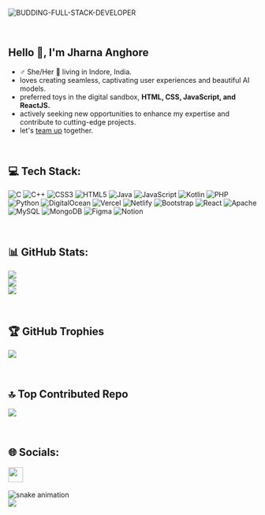 <br>

![BUDDING-FULL-STACK-DEVELOPER](https://github.com/itsjazz10/itsjazz10/assets/105977672/github-header-image)

<br>
<h2 color="#ffffff" align="left">Hello 👋, I'm Jharna Anghore</h2>
<ul>
  <li>♂ She/Her 📍 living in Indore, India.</li>
  <li>loves creating seamless, captivating user experiences and beautiful AI models.</li>
  <li>preferred toys in the digital sandbox, <strong>HTML, CSS, JavaScript, and ReactJS.</strong></li>
  <li>actively seeking new opportunities to enhance my expertise and contribute to cutting-edge projects.</li>
  <li>let's <a href="mailto:jharnaanghore273@gmail.com">team up</a> together.</li>
</ul>
<br>

<h2>💻 Tech Stack:</h2>

![C](https://img.shields.io/badge/c-%2300599C.svg?style=for-the-badge&logo=c&logoColor=white) ![C++](https://img.shields.io/badge/c++-%2300599C.svg?style=for-the-badge&logo=c%2B%2B&logoColor=white) ![CSS3](https://img.shields.io/badge/css3-%231572B6.svg?style=for-the-badge&logo=css3&logoColor=white) ![HTML5](https://img.shields.io/badge/html5-%23E34F26.svg?style=for-the-badge&logo=html5&logoColor=white) ![Java](https://img.shields.io/badge/java-%23ED8B00.svg?style=for-the-badge&logo=openjdk&logoColor=white) ![JavaScript](https://img.shields.io/badge/javascript-%23323330.svg?style=for-the-badge&logo=javascript&logoColor=%23F7DF1E) ![Kotlin](https://img.shields.io/badge/kotlin-%237F52FF.svg?style=for-the-badge&logo=kotlin&logoColor=white) ![PHP](https://img.shields.io/badge/php-%23777BB4.svg?style=for-the-badge&logo=php&logoColor=white) ![Python](https://img.shields.io/badge/python-3670A0?style=for-the-badge&logo=python&logoColor=ffdd54) ![DigitalOcean](https://img.shields.io/badge/DigitalOcean-%230167ff.svg?style=for-the-badge&logo=digitalOcean&logoColor=white) ![Vercel](https://img.shields.io/badge/vercel-%23000000.svg?style=for-the-badge&logo=vercel&logoColor=white) ![Netlify](https://img.shields.io/badge/netlify-%23000000.svg?style=for-the-badge&logo=netlify&logoColor=#00C7B7) ![Bootstrap](https://img.shields.io/badge/bootstrap-%238511FA.svg?style=for-the-badge&logo=bootstrap&logoColor=white) ![React](https://img.shields.io/badge/react-%2320232a.svg?style=for-the-badge&logo=react&logoColor=%2361DAFB) ![Apache](https://img.shields.io/badge/apache-%23D42029.svg?style=for-the-badge&logo=apache&logoColor=white) ![MySQL](https://img.shields.io/badge/mysql-%2300000f.svg?style=for-the-badge&logo=mysql&logoColor=white) ![MongoDB](https://img.shields.io/badge/MongoDB-%234ea94b.svg?style=for-the-badge&logo=mongodb&logoColor=white) ![Figma](https://img.shields.io/badge/figma-%23F24E1E.svg?style=for-the-badge&logo=figma&logoColor=white) ![Notion](https://img.shields.io/badge/Notion-%23000000.svg?style=for-the-badge&logo=notion&logoColor=white)

<br>

<h2>📊 GitHub Stats:</h2>

![](https://github-readme-stats.vercel.app/api?username=itsjazz10&theme=gotham&hide_border=false&include_all_commits=true&count_private=true)<br/>
![](https://github-readme-streak-stats.herokuapp.com/?user=itsjazz10&theme=gotham&hide_border=false)<br/>
![](https://github-readme-stats.vercel.app/api/top-langs/?username=itsjazz10&theme=gotham&hide_border=false&include_all_commits=true&count_private=true&layout=compact)

<br>

<h2>🏆 GitHub Trophies</h2>

![](https://github-profile-trophy.vercel.app/?username=itsjazz10&theme=monokai&no-frame=false&no-bg=true&margin-w=4)

<br>

<h2>🔝 Top Contributed Repo</h2>

![](https://github-contributor-stats.vercel.app/api?username=itsjazz10&limit=5&theme=radical&combine_all_yearly_contributions=true)

<br>

<h2>🌐 Socials:</h2>

<div align="left">
 <a href="https://www.linkedin.com/in/jharna-anghore-54b09b19b" target="_blank" >
   <img src="https://img.shields.io/static/v1?message=LinkedIn&logo=linkedin&label=&color=0077B5&logoColor=f7f7f6&labelColor=13539d&style=for-the-badge" height="30"/>
 </a>
</div>
   
<br>

<img src="https://raw.githubusercontent.com/itsRishh/itsjazz10/output/snake.svg" alt="snake animation"/>

<br>

<div align="left">
  <img src="https://profile-counter.glitch.me/itsjazz10/count.svg?"/>
</div>


<!-- Proudly created with GPRM ( https://gprm.itsvg.in ) -->

